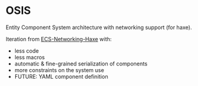 OSIS
====

Entity Component System architecture with networking support (for haxe).

Iteration from [ECS-Networking-Haxe](https://github.com/Dvergar/ECS-Networking-Haxe) with:

 * less code
 * less macros
 * automatic & fine-grained serialization of components
 * more constraints on the system use
 * FUTURE: YAML component definition
